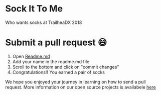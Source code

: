 # Sock It To Me

Who wants socks at TrailheaDX 2018


# Submit a pull request :smile:

1. Open [Readme.md](https://github.com/salesforce/sock-it-to-me/edit/master/README.md)
2. Add your name in the readme.md file
3. Scroll to the bottom and click on "commit changes" 
4. Congratulations!! You earned a pair of socks


We hope you enjoyed your journey in learning on how to send a pull request. More information on our open source projects is availabele [here](https://salesforce.github.io/)

